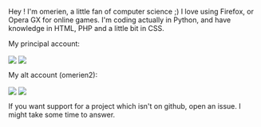 Hey ! I'm omerien, a little fan of computer science ;)
I love using Firefox, or Opera GX for online games.
I'm coding actually in Python, and have knowledge in HTML, PHP and a little bit in CSS.

My principal account:

<img align="center" src="https://github-readme-stats.vercel.app/api?username=omerien&count_private=true&show_icons=true&theme=dark&hide_title=true" />

<img align="center" src="https://github-readme-stats.vercel.app/api/top-langs/?username=omerien&theme=tokyonight" />

My alt account (omerien2):

<img align="center" src="https://github-readme-stats.vercel.app/api?username=omerien2&count_private=true&show_icons=true&theme=dark&hide_title=true" />

<img align="center" src="https://github-readme-stats.vercel.app/api/top-langs/?username=omerien2&theme=tokyonight" />

If you want support for a project which isn't on github, open an issue. I might take some time to answer.
